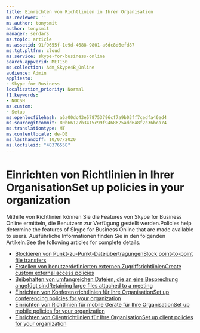 ```yaml
---
title: Einrichten von Richtlinien in Ihrer Organisation
ms.reviewer: ''
ms.author: tonysmit
author: tonysmit
manager: serdars
ms.topic: article
ms.assetid: 91f9655f-1e9d-4688-9801-a6dc8d6efd87
ms.tgt.pltfrm: cloud
ms.service: skype-for-business-online
search.appverid: MET150
ms.collection: Adm_Skype4B_Online
audience: Admin
appliesto:
- Skype for Business
localization_priority: Normal
f1.keywords:
- NOCSH
ms.custom:
- Setup
ms.openlocfilehash: a6a00dc43e578753796cf7a9b03ff7cedfa46ed4
ms.sourcegitcommit: 80b66127b3415c99f9468625add6a8f2c36bca74
ms.translationtype: MT
ms.contentlocale: de-DE
ms.lasthandoff: 10/07/2020
ms.locfileid: "48376558"
---
```

# <a name="set-up-policies-in-your-organization"></a><span data-ttu-id="b3271-102">Einrichten von Richtlinien in Ihrer Organisation</span><span class="sxs-lookup"><span data-stu-id="b3271-102">Set up policies in your organization</span></span>

<span data-ttu-id="b3271-103">Mithilfe von Richtlinien können Sie die Features von Skype for Business Online ermitteln, die Benutzern zur Verfügung gestellt werden.</span><span class="sxs-lookup"><span data-stu-id="b3271-103">Policies help determine the features of Skype for Business Online that are made available to users.</span></span> <span data-ttu-id="b3271-104">Ausführliche Informationen finden Sie in den folgenden Artikeln.</span><span class="sxs-lookup"><span data-stu-id="b3271-104">See the following articles for complete details.</span></span>

- [<span data-ttu-id="b3271-105">Blockieren von Punkt-zu-Punkt-Dateiübertragungen</span><span class="sxs-lookup"><span data-stu-id="b3271-105">Block point-to-point file transfers</span></span>](block-point-to-point-file-transfers.md)
- [<span data-ttu-id="b3271-106">Erstellen von benutzerdefinierten externen Zugriffsrichtlinien</span><span class="sxs-lookup"><span data-stu-id="b3271-106">Create custom external access policies</span></span>](create-custom-external-access-policies.md)
- [<span data-ttu-id="b3271-107">Beibehalten von umfangreichen Dateien, die an eine Besprechung angefügt sind</span><span class="sxs-lookup"><span data-stu-id="b3271-107">Retaining large files attached to a meeting</span></span>](retaining-large-files-attached-to-a-meeting.md)
- [<span data-ttu-id="b3271-108">Einrichten von Konferenzrichtlinien für Ihre Organisation</span><span class="sxs-lookup"><span data-stu-id="b3271-108">Set up conferencing policies for your organization</span></span>](set-up-conferencing-policies-for-your-organization.md)
- [<span data-ttu-id="b3271-109">Einrichten von Richtlinien für mobile Geräte für Ihre Organisation</span><span class="sxs-lookup"><span data-stu-id="b3271-109">Set up mobile policies for your organization</span></span>](set-up-mobile-policies-for-your-organization.md)
- [<span data-ttu-id="b3271-110">Einrichten von Clientrichtlinien für Ihre Organisation</span><span class="sxs-lookup"><span data-stu-id="b3271-110">Set up client policies for your organization</span></span>](set-up-client-policies-for-your-organization.md)
